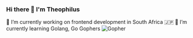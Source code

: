 ### Hi there 👋  I'm Theophilus 
🔭 I’m currently working on frontend development in South Africa 🇯🇵
🌱 I’m currently learning Golang, Go Gophers <img src="http://smileys.emoticonsonly.com/emoticons/g/gopher-283.gif" border="0" alt="Gopher" title = "Gopher emoticon" />
<!--
**philusdevs/philusdevs** is a ✨ _special_ ✨ repository because its `README.md` (this file) appears on your GitHub profile.

Here are some ideas to get you started:

- 🔭 I’m currently working on ...
- 🌱 I’m currently learning ...
- 👯 I’m looking to collaborate on ...
- 🤔 I’m looking for help with ...
- 💬 Ask me about ...
- 📫 How to reach me: ...
- 😄 Pronouns: ...
- ⚡ Fun fact: ...
-->
